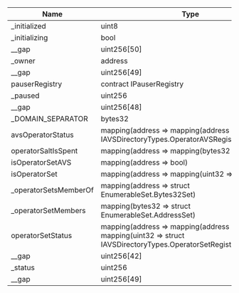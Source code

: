 | Name                  | Type                                                                                                               | Slot | Offset | Bytes | Contract                                         |
|-----------------------|--------------------------------------------------------------------------------------------------------------------|------|--------|-------|--------------------------------------------------|
| _initialized          | uint8                                                                                                              | 0    | 0      | 1     | src/contracts/core/AVSDirectory.sol:AVSDirectory |
| _initializing         | bool                                                                                                               | 0    | 1      | 1     | src/contracts/core/AVSDirectory.sol:AVSDirectory |
| __gap                 | uint256[50]                                                                                                        | 1    | 0      | 1600  | src/contracts/core/AVSDirectory.sol:AVSDirectory |
| _owner                | address                                                                                                            | 51   | 0      | 20    | src/contracts/core/AVSDirectory.sol:AVSDirectory |
| __gap                 | uint256[49]                                                                                                        | 52   | 0      | 1568  | src/contracts/core/AVSDirectory.sol:AVSDirectory |
| pauserRegistry        | contract IPauserRegistry                                                                                           | 101  | 0      | 20    | src/contracts/core/AVSDirectory.sol:AVSDirectory |
| _paused               | uint256                                                                                                            | 102  | 0      | 32    | src/contracts/core/AVSDirectory.sol:AVSDirectory |
| __gap                 | uint256[48]                                                                                                        | 103  | 0      | 1536  | src/contracts/core/AVSDirectory.sol:AVSDirectory |
| _DOMAIN_SEPARATOR     | bytes32                                                                                                            | 151  | 0      | 32    | src/contracts/core/AVSDirectory.sol:AVSDirectory |
| avsOperatorStatus     | mapping(address => mapping(address => enum IAVSDirectoryTypes.OperatorAVSRegistrationStatus))                      | 152  | 0      | 32    | src/contracts/core/AVSDirectory.sol:AVSDirectory |
| operatorSaltIsSpent   | mapping(address => mapping(bytes32 => bool))                                                                       | 153  | 0      | 32    | src/contracts/core/AVSDirectory.sol:AVSDirectory |
| isOperatorSetAVS      | mapping(address => bool)                                                                                           | 154  | 0      | 32    | src/contracts/core/AVSDirectory.sol:AVSDirectory |
| isOperatorSet         | mapping(address => mapping(uint32 => bool))                                                                        | 155  | 0      | 32    | src/contracts/core/AVSDirectory.sol:AVSDirectory |
| _operatorSetsMemberOf | mapping(address => struct EnumerableSet.Bytes32Set)                                                                | 156  | 0      | 32    | src/contracts/core/AVSDirectory.sol:AVSDirectory |
| _operatorSetMembers   | mapping(bytes32 => struct EnumerableSet.AddressSet)                                                                | 157  | 0      | 32    | src/contracts/core/AVSDirectory.sol:AVSDirectory |
| operatorSetStatus     | mapping(address => mapping(address => mapping(uint32 => struct IAVSDirectoryTypes.OperatorSetRegistrationStatus))) | 158  | 0      | 32    | src/contracts/core/AVSDirectory.sol:AVSDirectory |
| __gap                 | uint256[42]                                                                                                        | 159  | 0      | 1344  | src/contracts/core/AVSDirectory.sol:AVSDirectory |
| _status               | uint256                                                                                                            | 201  | 0      | 32    | src/contracts/core/AVSDirectory.sol:AVSDirectory |
| __gap                 | uint256[49]                                                                                                        | 202  | 0      | 1568  | src/contracts/core/AVSDirectory.sol:AVSDirectory |
